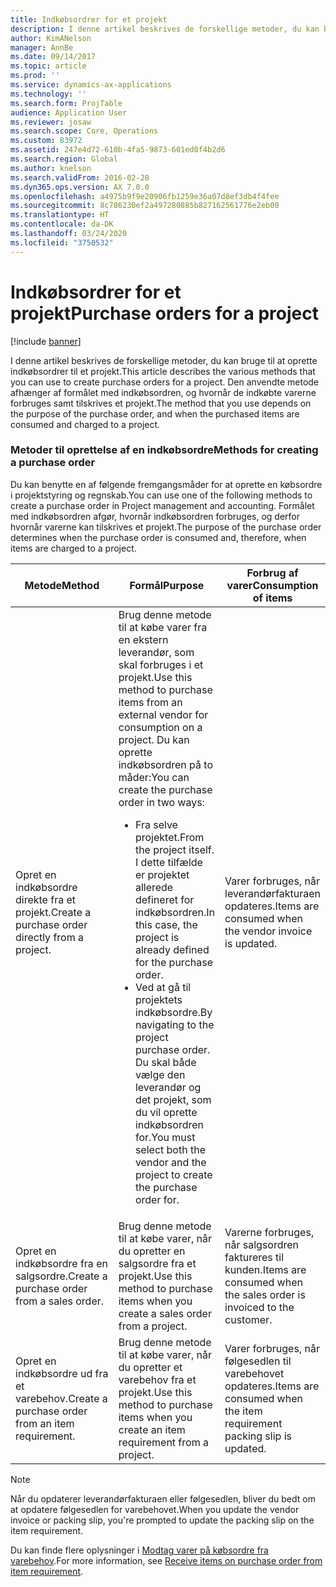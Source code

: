```yaml
---
title: Indkøbsordrer for et projekt
description: I denne artikel beskrives de forskellige metoder, du kan bruge til at oprette indkøbsordrer til et projekt. Den anvendte metode afhænger af formålet med indkøbsordren, og hvornår de indkøbte varerne forbruges samt tilskrives et projekt.
author: KimANelson
manager: AnnBe
ms.date: 09/14/2017
ms.topic: article
ms.prod: ''
ms.service: dynamics-ax-applications
ms.technology: ''
ms.search.form: ProjTable
audience: Application User
ms.reviewer: josaw
ms.search.scope: Core, Operations
ms.custom: 83972
ms.assetid: 247e4d72-610b-4fa5-9873-601ed0f4b2d6
ms.search.region: Global
ms.author: knelson
ms.search.validFrom: 2016-02-28
ms.dyn365.ops.version: AX 7.0.0
ms.openlocfilehash: a4975b9f9e20906fb1259e36a07d8ef3db4f4fee
ms.sourcegitcommit: 8c786230ef2a497280885b827162561776e2eb00
ms.translationtype: HT
ms.contentlocale: da-DK
ms.lasthandoff: 03/24/2020
ms.locfileid: "3750532"
---
```

# <a name="purchase-orders-for-a-project"></a><span data-ttu-id="290d4-104">Indkøbsordrer for et projekt</span><span class="sxs-lookup"><span data-stu-id="290d4-104">Purchase orders for a project</span></span>

[!include [banner](../includes/banner.md)]

<span data-ttu-id="290d4-105">I denne artikel beskrives de forskellige metoder, du kan bruge til at oprette indkøbsordrer til et projekt.</span><span class="sxs-lookup"><span data-stu-id="290d4-105">This article describes the various methods that you can use to create purchase orders for a project.</span></span> <span data-ttu-id="290d4-106">Den anvendte metode afhænger af formålet med indkøbsordren, og hvornår de indkøbte varerne forbruges samt tilskrives et projekt.</span><span class="sxs-lookup"><span data-stu-id="290d4-106">The method that you use depends on the purpose of the purchase order, and when the purchased items are consumed and charged to a project.</span></span>

### <a name="methods-for-creating-a-purchase-order"></a><span data-ttu-id="290d4-107">Metoder til oprettelse af en indkøbsordre</span><span class="sxs-lookup"><span data-stu-id="290d4-107">Methods for creating a purchase order</span></span>

<span data-ttu-id="290d4-108">Du kan benytte en af følgende fremgangsmåder for at oprette en købsordre i projektstyring og regnskab.</span><span class="sxs-lookup"><span data-stu-id="290d4-108">You can use one of the following methods to create a purchase order in Project management and accounting.</span></span> <span data-ttu-id="290d4-109">Formålet med indkøbsordren afgør, hvornår indkøbsordren forbruges, og derfor hvornår varerne kan tilskrives et projekt.</span><span class="sxs-lookup"><span data-stu-id="290d4-109">The purpose of the purchase order determines when the purchase order is consumed and, therefore, when items are charged to a project.</span></span>

<table>
<colgroup>
<col width="33%" />
<col width="33%" />
<col width="33%" />
</colgroup>
<thead>
<tr class="header">
<th><span data-ttu-id="290d4-110">Metode</span><span class="sxs-lookup"><span data-stu-id="290d4-110">Method</span></span></th>
<th><span data-ttu-id="290d4-111">Formål</span><span class="sxs-lookup"><span data-stu-id="290d4-111">Purpose</span></span></th>
<th><span data-ttu-id="290d4-112">Forbrug af varer</span><span class="sxs-lookup"><span data-stu-id="290d4-112">Consumption of items</span></span></th>
</tr>
</thead>
<tbody>
<tr class="odd">
<td><span data-ttu-id="290d4-113">Opret en indkøbsordre direkte fra et projekt.</span><span class="sxs-lookup"><span data-stu-id="290d4-113">Create a purchase order directly from a project.</span></span></td>
<td><span data-ttu-id="290d4-114">Brug denne metode til at købe varer fra en ekstern leverandør, som skal forbruges i et projekt.</span><span class="sxs-lookup"><span data-stu-id="290d4-114">Use this method to purchase items from an external vendor for consumption on a project.</span></span> <span data-ttu-id="290d4-115">Du kan oprette indkøbsordren på to måder:</span><span class="sxs-lookup"><span data-stu-id="290d4-115">You can create the purchase order in two ways:</span></span>
<ul>
<li><span data-ttu-id="290d4-116">Fra selve projektet.</span><span class="sxs-lookup"><span data-stu-id="290d4-116">From the project itself.</span></span> <span data-ttu-id="290d4-117">I dette tilfælde er projektet allerede defineret for indkøbsordren.</span><span class="sxs-lookup"><span data-stu-id="290d4-117">In this case, the project is already defined for the purchase order.</span></span></li>
<li><span data-ttu-id="290d4-118">Ved at gå til projektets indkøbsordre.</span><span class="sxs-lookup"><span data-stu-id="290d4-118">By navigating to the project purchase order.</span></span> <span data-ttu-id="290d4-119">Du skal både vælge den leverandør og det projekt, som du vil oprette indkøbsordren for.</span><span class="sxs-lookup"><span data-stu-id="290d4-119">You must select both the vendor and the project to create the purchase order for.</span></span></li>
</ul></td>
<td><span data-ttu-id="290d4-120">Varer forbruges, når leverandørfakturaen opdateres.</span><span class="sxs-lookup"><span data-stu-id="290d4-120">Items are consumed when the vendor invoice is updated.</span></span></td>
</tr>
<tr class="even">
<td><span data-ttu-id="290d4-121">Opret en indkøbsordre fra en salgsordre.</span><span class="sxs-lookup"><span data-stu-id="290d4-121">Create a purchase order from a sales order.</span></span></td>
<td><span data-ttu-id="290d4-122">Brug denne metode til at købe varer, når du opretter en salgsordre fra et projekt.</span><span class="sxs-lookup"><span data-stu-id="290d4-122">Use this method to purchase items when you create a sales order from a project.</span></span></td>
<td><span data-ttu-id="290d4-123">Varerne forbruges, når salgsordren faktureres til kunden.</span><span class="sxs-lookup"><span data-stu-id="290d4-123">Items are consumed when the sales order is invoiced to the customer.</span></span></td>
</tr>
<tr class="odd">
<td><span data-ttu-id="290d4-124">Opret en indkøbsordre ud fra et varebehov.</span><span class="sxs-lookup"><span data-stu-id="290d4-124">Create a purchase order from an item requirement.</span></span></td>
<td><span data-ttu-id="290d4-125">Brug denne metode til at købe varer, når du opretter et varebehov fra et projekt.</span><span class="sxs-lookup"><span data-stu-id="290d4-125">Use this method to purchase items when you create an item requirement from a project.</span></span></td>
<td><span data-ttu-id="290d4-126">Varer forbruges, når følgesedlen til varebehovet opdateres.</span><span class="sxs-lookup"><span data-stu-id="290d4-126">Items are consumed when the item requirement packing slip is updated.</span></span></td>
</tr>
</tbody>
</table>

> [!NOTE] 
> <span data-ttu-id="290d4-127">Når du opdaterer leverandørfakturaen eller følgesedlen, bliver du bedt om at opdatere følgesedlen for varebehovet.</span><span class="sxs-lookup"><span data-stu-id="290d4-127">When you update the vendor invoice or packing slip, you're prompted to update the packing slip on the item requirement.</span></span>

<span data-ttu-id="290d4-128">Du kan finde flere oplysninger i [Modtag varer på købsordre fra varebehov](tasks/receive-items-purchase-order-item-requirement.md).</span><span class="sxs-lookup"><span data-stu-id="290d4-128">For more information, see [Receive items on purchase order from item requirement](tasks/receive-items-purchase-order-item-requirement.md).</span></span>


